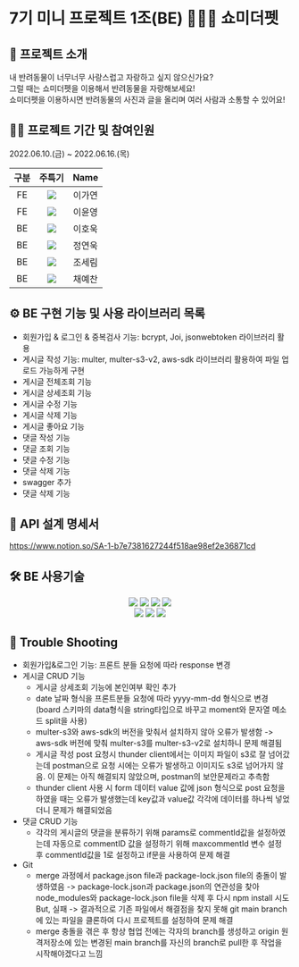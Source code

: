 # 7기 미니 프로젝트 1조(BE) 🐶🐱🐰 쇼미더펫

## 👏 프로젝트 소개
내 반려동물이 너무너무 사랑스럽고 자랑하고 싶지 않으신가요?</br>
그럴 때는 쇼미더펫을 이용해서 반려동물을 자랑해보세요!</br>
쇼미더펫을 이용하시면 반려동물의 사진과 글을 올리며 여러 사람과 소통할 수 있어요!

## 👨‍💻 프로젝트 기간 및 참여인원
2022.06.10.(금) ~ 2022.06.16.(목)</br>

|구분|주특기|Name|
|:---:|:---:|:---:|
|FE|<img src="https://img.shields.io/badge/react-61DAFB?style=for-the-badge&logo=react&logoColor=black">|이가연|
|FE|<img src="https://img.shields.io/badge/react-61DAFB?style=for-the-badge&logo=react&logoColor=black">|이윤영|
|BE|<img src="https://img.shields.io/badge/node.js-339933?style=for-the-badge&logo=Node.js&logoColor=white">|이호욱|
|BE|<img src="https://img.shields.io/badge/node.js-339933?style=for-the-badge&logo=Node.js&logoColor=white">|정연욱|
|BE|<img src="https://img.shields.io/badge/node.js-339933?style=for-the-badge&logo=Node.js&logoColor=white">|조세림|
|BE|<img src="https://img.shields.io/badge/node.js-339933?style=for-the-badge&logo=Node.js&logoColor=white">|채예찬|

## ⚙️ BE 구현 기능 및 사용 라이브러리 목록
- 회원가입 & 로그인 & 중복검사 기능: bcrypt, Joi, jsonwebtoken 라이브러리 활용
- 게시글 작성 기능: multer, multer-s3-v2, aws-sdk 라이브러리 활용하여 파일 업로드 가능하게 구현
- 게시글 전체조회 기능
- 게시글 상세조회 기능
- 게시글 수정 기능
- 게시글 삭제 기능
- 게시글 좋아요 기능
- 댓글 작성 기능
- 댓글 조회 기능
- 댓글 수정 기능
- 댓글 삭제 기능
- swagger 추가
- 댓글 삭제 기능

## 📖 API 설계 명세서
https://www.notion.so/SA-1-b7e7381627244f518ae98ef2e36871cd

## 🛠 BE 사용기술
<div align=center>
<img src="https://img.shields.io/badge/javascript-F7DF1E?style=for-the-badge&logo=javascript&logoColor=black">
<img src="https://img.shields.io/badge/mongoDB-47A248?style=for-the-badge&logo=MongoDB&logoColor=white">
<img src="https://img.shields.io/badge/node.js-339933?style=for-the-badge&logo=Node.js&logoColor=white">
<img src="https://img.shields.io/badge/express-000000?style=for-the-badge&logo=express&logoColor=white">
</div>

<div align=center>
<img src="https://img.shields.io/badge/amazonaws-232F3E?style=for-the-badge&logo=amazonaws&logoColor=white"> 
<img src="https://img.shields.io/badge/github-181717?style=for-the-badge&logo=github&logoColor=white">
<img src="https://img.shields.io/badge/git-F05032?style=for-the-badge&logo=git&logoColor=white">
</div>

## 🤯 Trouble Shooting
- 회원가입&로그인 기능: 프론트 분들 요청에 따라 response 변경
- 게시글 CRUD 기능
  - 게시글 상세조회 기능에 본인여부 확인 추가
  - date 날짜 형식을 프론트분들 요청에 따라 yyyy-mm-dd 형식으로 변경</br>
   (board 스키마의 data형식을 string타입으로 바꾸고 moment와 문자열 메소드 split을 사용)
  - multer-s3와 aws-sdk의 버전을 맞춰서 설치하지 않아 오류가 발생함 -> aws-sdk 버전에 맞춰 multer-s3를 multer-s3-v2로 설치하니 문제 해결됨
  - 게시글 작성 post 요청시 thunder client에서는 이미지 파일이 s3로 잘 넘어갔는데 postman으로 요청 시에는 오류가 발생하고 이미지도 s3로 넘어가지 않음. 이 문제는 아직 해결되지 않았으며, postman의 보안문제라고 추측함
  - thunder client 사용 시 form 데이터 value 값에 json 형식으로 post 요청을 하였을 때는 오류가 발생했는데 key값과 value값 각각에 데이터를 하나씩 넣었더니 문제가 해결되었음
- 댓글 CRUD 기능
  - 각각의 게시글의 댓글을 분류하기 위해 params로 commentId값을 설정하였는데 자동으로 commentID 값을 설정하기 위해 maxcommentId 변수 설정 후 commentId값을 1로 설정하고 if문을 사용하여 문제 해결
- Git
  - merge 과정에서 package.json file과 package-lock.json file의 충돌이 발생하였음 -> package-lock.json과 package.json의 연관성을 찾아 node_modules와 package-lock.json file을 삭제 후 다시 npm install 시도 But, 실패 -> 결과적으로 기존 파일에서 해결점을 찾지 못해 git main branch에 있는 파일을 클론하여 다시 프로젝트를 설정하여 문제 해결
  - merge 충돌을 겪은 후 항상 협업 전에는 각자의 branch를 생성하고 origin 원격저장소에 있는 변경된 main branch를 자신의 branch로 pull한 후 작업을 시작해야겠다고 느낌
